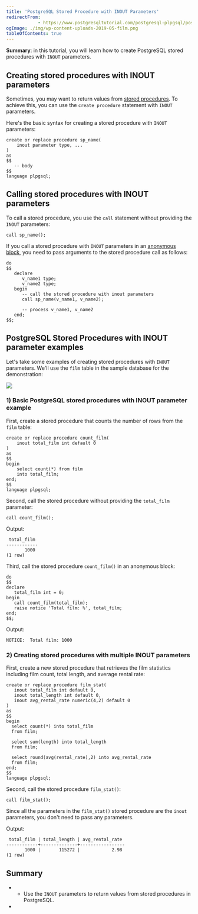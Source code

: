 ```yaml
---
title: 'PostgreSQL Stored Procedure with INOUT Parameters'
redirectFrom: 
            - https://www.postgresqltutorial.com/postgresql-plpgsql/postgresql-stored-procedure-with-inout-parameters/
ogImage: ./img/wp-content-uploads-2019-05-film.png
tableOfContents: true
---
```


**Summary**: in this tutorial, you will learn how to create PostgreSQL stored procedures with `INOUT` parameters.



## Creating stored procedures with INOUT parameters



Sometimes, you may want to return values from [stored procedures](https://www.postgresqltutorial.com/postgresql-plpgsql/postgresql-create-procedure/). To achieve this, you can use the `create procedure` statement with `INOUT` parameters.



Here's the basic syntax for creating a stored procedure with `INOUT` parameters:



```
create or replace procedure sp_name(
    inout parameter type, ...
)
as
$$
   -- body
$$
language plpgsql;
```



## Calling stored procedures with INOUT parameters



To call a stored procedure, you use the `call` statement without providing the `INOUT` parameters:



```
call sp_name();
```



If you call a stored procedure with `INOUT` parameters in an [anonymous block](https://www.postgresqltutorial.com/postgresql-plpgsql/plpgsql-block-structure/), you need to pass arguments to the stored procedure call as follows:



```
do
$$
   declare
      v_name1 type;
      v_name2 type;
   begin
      -- call the stored procedure with inout parameters
      call sp_name(v_name1, v_name2);

      -- process v_name1, v_name2
   end;
$$;
```



## PostgreSQL Stored Procedures with INOUT parameter examples



Let's take some examples of creating stored procedures with `INOUT` parameters. We'll use the `film` table in the sample database for the demonstration:



![](./img/wp-content-uploads-2019-05-film.png)



### 1) Basic PostgreSQL stored procedures with INOUT parameter example



First, create a stored procedure that counts the number of rows from the `film` table:



```
create or replace procedure count_film(
    inout total_film int default 0
)
as
$$
begin
    select count(*) from film
    into total_film;
end;
$$
language plpgsql;
```



Second, call the stored procedure without providing the `total_film` parameter:



```
call count_film();
```



Output:



```
 total_film
------------
       1000
(1 row)
```



Third, call the stored procedure `count_film()` in an anonymous block:



```
do
$$
declare
   total_film int = 0;
begin
   call count_film(total_film);
   raise notice 'Total film: %', total_film;
end;
$$;
```



Output:



```
NOTICE:  Total film: 1000
```



### 2) Creating stored procedures with multiple INOUT parameters



First, create a new stored procedure that retrieves the film statistics including film count, total length, and average rental rate:



```
create or replace procedure film_stat(
   inout total_film int default 0,
   inout total_length int default 0,
   inout avg_rental_rate numeric(4,2) default 0
)
as
$$
begin
  select count(*) into total_film
  from film;

  select sum(length) into total_length
  from film;

  select round(avg(rental_rate),2) into avg_rental_rate
  from film;
end;
$$
language plpgsql;
```



Second, call the stored procedure `film_stat()`:



```
call film_stat();
```



Since all the parameters in the `film_stat()` stored procedure are the `inout` parameters, you don't need to pass any parameters.



Output:



```
 total_film | total_length | avg_rental_rate
------------+--------------+-----------------
       1000 |       115272 |            2.98
(1 row)
```



## Summary



- - Use the `INOUT` parameters to return values from stored procedures in PostgreSQL.
- 
